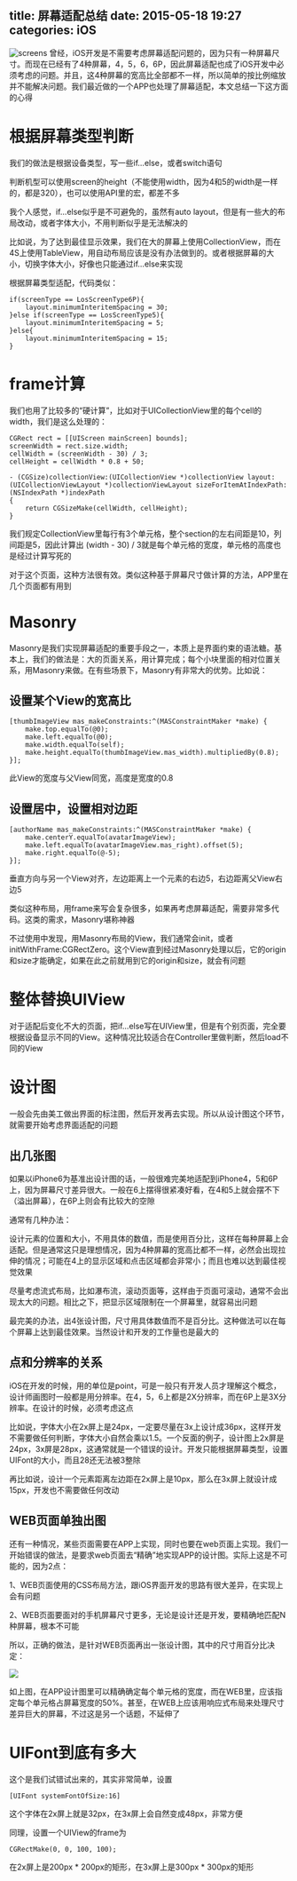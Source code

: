 title: 屏幕适配总结
date: 2015-05-18 19:27
categories: iOS  
---
![screens](http://pic.kyfxbl.com/screens.jpeg)
曾经，iOS开发是不需要考虑屏幕适配问题的，因为只有一种屏幕尺寸。而现在已经有了4种屏幕，4，5，6，6P，因此屏幕适配也成了iOS开发中必须考虑的问题。并且，这4种屏幕的宽高比全部都不一样，所以简单的按比例缩放并不能解决问题。我们最近做的一个APP也处理了屏幕适配，本文总结一下这方面的心得
<!--more-->

# 根据屏幕类型判断

我们的做法是根据设备类型，写一些if...else，或者switch语句

判断机型可以使用screen的height（不能使用width，因为4和5的width是一样的，都是320），也可以使用API里的宏，都差不多

我个人感觉，if...else似乎是不可避免的，虽然有auto layout，但是有一些大的布局改动，或者字体大小，不用判断似乎是无法解决的

比如说，为了达到最佳显示效果，我们在大的屏幕上使用CollectionView，而在4S上使用TableView，用自动布局应该是没有办法做到的。或者根据屏幕的大小，切换字体大小，好像也只能通过if...else来实现

根据屏幕类型适配，代码类似：

```
if(screenType == LosScreenType6P){
    layout.minimumInteritemSpacing = 30;
}else if(screenType == LosScreenType5){
    layout.minimumInteritemSpacing = 5;
}else{
    layout.minimumInteritemSpacing = 15;
}
```

# frame计算

我们也用了比较多的“硬计算”，比如对于UICollectionView里的每个cell的width，我们是这么处理的：

```
CGRect rect = [[UIScreen mainScreen] bounds];
screenWidth = rect.size.width;
cellWidth = (screenWidth - 30) / 3;
cellHeight = cellWidth * 0.8 + 50;
```

```
- (CGSize)collectionView:(UICollectionView *)collectionView layout:(UICollectionViewLayout *)collectionViewLayout sizeForItemAtIndexPath:(NSIndexPath *)indexPath
{
    return CGSizeMake(cellWidth, cellHeight);
}
```

我们规定CollectionView里每行有3个单元格，整个section的左右间距是10，列间距是5，因此计算出 (width - 30) / 3就是每个单元格的宽度，单元格的高度也是经过计算写死的

对于这个页面，这种方法很有效。类似这种基于屏幕尺寸做计算的方法，APP里在几个页面都有用到

# Masonry

Masonry是我们实现屏幕适配的重要手段之一，本质上是界面约束的语法糖。基本上，我们的做法是：大的页面关系，用计算完成；每个小块里面的相对位置关系，用Masonry来做。在有些场景下，Masonry有非常大的优势。比如说：

## 设置某个View的宽高比

```
[thumbImageView mas_makeConstraints:^(MASConstraintMaker *make) {
    make.top.equalTo(@0);
    make.left.equalTo(@0);
    make.width.equalTo(self);
    make.height.equalTo(thumbImageView.mas_width).multipliedBy(0.8);
}];
```
此View的宽度与父View同宽，高度是宽度的0.8

## 设置居中，设置相对边距

```
[authorName mas_makeConstraints:^(MASConstraintMaker *make) {
    make.centerY.equalTo(avatarImageView);
    make.left.equalTo(avatarImageView.mas_right).offset(5);
    make.right.equalTo(@-5);
}];
```
垂直方向与另一个View对齐，左边距离上一个元素的右边5，右边距离父View右边5

类似这种布局，用frame来写会复杂很多，如果再考虑屏幕适配，需要非常多代码。这类的需求，Masonry堪称神器

不过使用中发现，用Masonry布局的View，我们通常会init，或者initWithFrame:CGRectZero。这个View直到经过Masonry处理以后，它的origin和size才能确定，如果在此之前就用到它的origin和size，就会有问题

# 整体替换UIView

对于适配后变化不大的页面，把if...else写在UIView里，但是有个别页面，完全要根据设备显示不同的View。这种情况比较适合在Controller里做判断，然后load不同的View

# 设计图

一般会先由美工做出界面的标注图，然后开发再去实现。所以从设计图这个环节，就需要开始考虑界面适配的问题

## 出几张图

如果以iPhone6为基准出设计图的话，一般很难完美地适配到iPhone4，5和6P上，因为屏幕尺寸差异很大。一般在6上摆得很紧凑好看，在4和5上就会摆不下（溢出屏幕），在6P上则会有比较大的空隙

通常有几种办法：

设计元素的位置和大小，不用具体的数值，而是使用百分比，这样在每种屏幕上会适配。但是通常这只是理想情况，因为4种屏幕的宽高比都不一样，必然会出现拉伸的情况；可能在4上的显示区域和点击区域都会非常小；而且也难以达到最佳视觉效果

尽量考虑流式布局，比如瀑布流，滚动页面等，这样由于页面可滚动，通常不会出现太大的问题。相比之下，把显示区域限制在一个屏幕里，就容易出问题

最完美的办法，出4张设计图，尺寸用具体数值而不是百分比。这种做法可以在每个屏幕上达到最佳效果。当然设计和开发的工作量也是最大的

## 点和分辨率的关系

iOS在开发的时候，用的单位是point，可是一般只有开发人员才理解这个概念，设计师画图时一般都是用分辨率。在4，5，6上都是2X分辨率，而在6P上是3X分辨率。在设计的时候，必须考虑这点

比如说，字体大小在2x屏上是24px，一定要尽量在3x上设计成36px，这样开发不需要做任何判断，字体大小自然会乘以1.5。一个反面的例子，设计图上2x屏是24px，3x屏是28px，这通常就是一个错误的设计。开发只能根据屏幕类型，设置UIFont的大小，而且28还无法被3整除

再比如说，设计一个元素距离左边距在2x屏上是10px，那么在3x屏上就设计成15px，开发也不需要做任何改动

## WEB页面单独出图

还有一种情况，某些页面需要在APP上实现，同时也要在web页面上实现。我们一开始错误的做法，是要求web页面去“精确”地实现APP的设计图。实际上这是不可能的，因为2点：

1、WEB页面使用的CSS布局方法，跟iOS界面开发的思路有很大差异，在实现上会有问题

2、WEB页面要面对的手机屏幕尺寸更多，无论是设计还是开发，要精确地匹配N种屏幕，根本不可能

所以，正确的做法，是针对WEB页面再出一张设计图，其中的尺寸用百分比决定：

![](http://img.blog.csdn.net/20150520154220095?watermark/2/text/aHR0cDovL2Jsb2cuY3Nkbi5uZXQva3lmeGJs/font/5a6L5L2T/fontsize/400/fill/I0JBQkFCMA==/dissolve/70/gravity/SouthEast)

如上图，在APP设计图里可以精确确定每个单元格的宽度，而在WEB里，应该指定每个单元格占屏幕宽度的50%。甚至，在WEB上应该用响应式布局来处理尺寸差异巨大的屏幕，不过这是另一个话题，不延伸了

# UIFont到底有多大

这个是我们试错试出来的，其实非常简单，设置

```
[UIFont systemFontOfSize:16]
```
这个字体在2x屏上就是32px，在3x屏上会自然变成48px，非常方便

同理，设置一个UIView的frame为

```
CGRectMake(0, 0, 100, 100);
```
在2x屏上是200px * 200px的矩形，在3x屏上是300px * 300px的矩形
